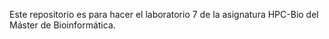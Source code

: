 Este repositorio es para hacer el laboratorio 7 de la asignatura HPC-Bio del Máster de Bioinformática.

